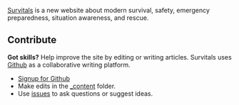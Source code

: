 [Survitals](/) is a new website about modern survival, safety, emergency preparedness, situation awareness, and rescue.

<h2 id="contribute">Contribute</h2>

<b>Got skills?</b> Help improve the site by editing or writing articles.
Survitals uses [Github](https://github.com/survitals/survitals.com) as a collaborative writing platform.

- [Signup for Github](https://github.com/signup/free)
- Make edits in the <a href="https://github.com/survitals/survitals.com/tree/master/_content">_content</a> folder.
- Use [issues](https://github.com/survitals/survitals.com/issues) to ask questions or suggest ideas.